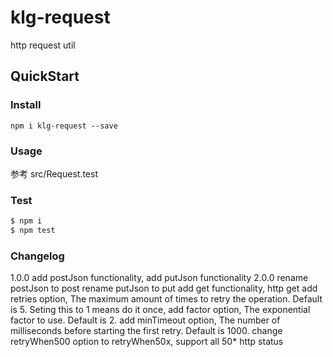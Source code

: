 # klg-request
http request util

## QuickStart

### Install

```
npm i klg-request --save
```

### Usage

参考 src/Request.test

### Test

```bash
$ npm i
$ npm test
```

### Changelog
1.0.0 add postJson functionality, add putJson functionality
2.0.0
    rename postJson to post
    rename putJson to put
    add get functionality, http get
    add retries option, The maximum amount of times to retry the operation. Default is 5. Seting this to 1 means do it once,
    add factor option, The exponential factor to use. Default is 2.
    add minTimeout option, The number of milliseconds before starting the first retry. Default is 1000.
    change retryWhen500 option to retryWhen50x, support all 50* http status

